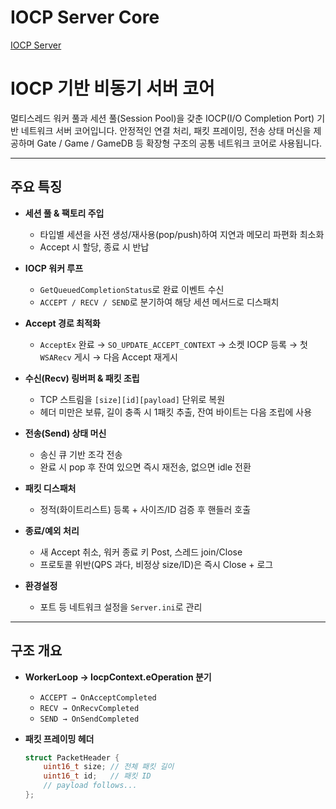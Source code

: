 # IOCP Server Core
[IOCP Server](https://www.notion.so/IOCP-25292dff9081805aae49c7d2d1165d73?source=copy_link)

# IOCP 기반 비동기 서버 코어

멀티스레드 워커 풀과 세션 풀(Session Pool)을 갖춘 IOCP(I/O Completion Port) 기반 네트워크 서버 코어입니다. 안정적인 연결 처리, 패킷 프레이밍, 전송 상태 머신을 제공하며 Gate / Game / GameDB 등 확장형 구조의 공통 네트워크 코어로 사용됩니다.

---

## 주요 특징

- **세션 풀 & 팩토리 주입**
  - 타입별 세션을 사전 생성/재사용(pop/push)하여 지연과 메모리 파편화 최소화
  - Accept 시 할당, 종료 시 반납

- **IOCP 워커 루프**
  - `GetQueuedCompletionStatus`로 완료 이벤트 수신
  - `ACCEPT / RECV / SEND`로 분기하여 해당 세션 메서드로 디스패치

- **Accept 경로 최적화**
  - `AcceptEx` 완료 → `SO_UPDATE_ACCEPT_CONTEXT` → 소켓 IOCP 등록 → 첫 `WSARecv` 게시 → 다음 Accept 재게시

- **수신(Recv) 링버퍼 & 패킷 조립**
  - TCP 스트림을 `[size][id][payload]` 단위로 복원
  - 헤더 미만은 보류, 길이 충족 시 1패킷 추출, 잔여 바이트는 다음 조립에 사용

- **전송(Send) 상태 머신**
  - 송신 큐 기반 조각 전송
  - 완료 시 pop 후 잔여 있으면 즉시 재전송, 없으면 idle 전환

- **패킷 디스패처**
  - 정적(화이트리스트) 등록 + 사이즈/ID 검증 후 핸들러 호출

- **종료/예외 처리**
  - 새 Accept 취소, 워커 종료 키 Post, 스레드 join/Close
  - 프로토콜 위반(QPS 과다, 비정상 size/ID)은 즉시 Close + 로그

- **환경설정**
  - 포트 등 네트워크 설정을 `Server.ini`로 관리

---

## 구조 개요

- **WorkerLoop → IocpContext.eOperation 분기**
  - `ACCEPT → OnAcceptCompleted`
  - `RECV → OnRecvCompleted`
  - `SEND → OnSendCompleted`

- **패킷 프레이밍 헤더**
  ```cpp
  struct PacketHeader {
      uint16_t size; // 전체 패킷 길이
      uint16_t id;   // 패킷 ID
      // payload follows...
  };
